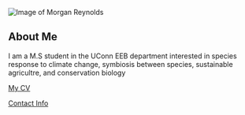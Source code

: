 ![Image of Morgan Reynolds](images/DSCO9359)

## About Me
I am a M.S student in the UConn EEB department interested in species response to climate change, symbiosis between species, sustainable agricultre, and conservation biology

[My CV](PDFs/cv.pdf)

[Contact Info](contact-info.html)
